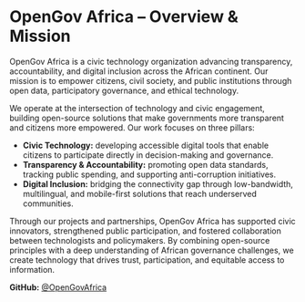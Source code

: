 # OpenGov Africa – Overview & Mission

OpenGov Africa is a civic technology organization advancing transparency, accountability, and digital inclusion across the African continent. Our mission is to empower citizens, civil society, and public institutions through open data, participatory governance, and ethical technology.

We operate at the intersection of technology and civic engagement, building open-source solutions that make governments more transparent and citizens more empowered. Our work focuses on three pillars:

- **Civic Technology:** developing accessible digital tools that enable citizens to participate directly in decision-making and governance.  
- **Transparency & Accountability:** promoting open data standards, tracking public spending, and supporting anti-corruption initiatives.  
- **Digital Inclusion:** bridging the connectivity gap through low-bandwidth, multilingual, and mobile-first solutions that reach underserved communities.

Through our projects and partnerships, OpenGov Africa has supported civic innovators, strengthened public participation, and fostered collaboration between technologists and policymakers. By combining open-source principles with a deep understanding of African governance challenges, we create technology that drives trust, participation, and equitable access to information.

**GitHub:** [@OpenGovAfrica](https://github.com/OpenGovAfrica)
